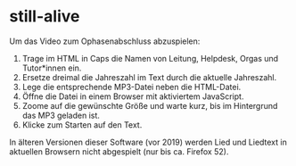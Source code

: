 # still-alive

Um das Video zum Ophasenabschluss abzuspielen:
1. Trage im HTML in Caps die Namen von Leitung, Helpdesk, Orgas und Tutor\*innen ein.
1. Ersetze dreimal die Jahreszahl im Text durch die aktuelle Jahreszahl.
1. Lege die entsprechende MP3-Datei neben die HTML-Datei.
1. Öffne die Datei in einem Browser mit aktiviertem JavaScript.
1. Zoome auf die gewünschte Größe und warte kurz, bis im Hintergrund das MP3 geladen ist.
1. Klicke zum Starten auf den Text.

In älteren Versionen dieser Software (vor 2019) werden Lied und Liedtext in aktuellen Browsern nicht abgespielt (nur bis ca. Firefox 52).
